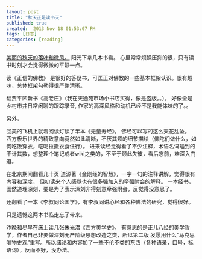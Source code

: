 ```yaml
---
layout: post
title: "秋天正是读书天"
published: true
created:  2013 Nov 18 01:53:07 PM
tags: [日志]
categories: [reading]
---
```


[美丽的秋天的落叶和微风。](
http://d.pcs.baidu.com/thumbnail/1e2fb556f1f2b816295c7a9ceaf3d9f7?fid=775252125-250528-996929977&time=1384803089&sign=FDTAER-DCb740ccc5511e5e8fedcff06b081203-sUsKwzm7Q2wPDNMNJ6MoYuVrkjo%3D&rt=sh&expires=8h&sharesign=unknown&r=125505118&size=c710_u500&quality=100)
阳光下拿几本书看。
心里常常烦躁压抑的很，只有读书时刻才会觉得微微的平静一点。

读《正信的佛教》 是很好的答疑书，可匡正对佛教的一些基本框架认识。很有趣味，总体框架勾勒得很严整清晰。

翻贾平凹新书《高老庄》（我在天通苑市场小书店买得，像是盗版。。），
好像全是乡村市井日常闲聊的跟踪录音, 作家的高深风格和动机已经不是我能体味的了。。

另外，

回美的飞机上就着阅读灯读了半本《无量寿经》，
佛经可以写的这么天花乱坠。
西方极乐世界的精致意向竟然如此清晰，不厌其烦的细节描绘（佛陀们做什么，如何吃饭穿衣，吃喝拉撒衣食住行）。
进来读经觉得看了不少注释，术语名词碰到的不计其数，想整理个笔记或者wiki之类的，不至于顾此失彼，看后忘前，难深入门道。

在北京期间翻看几十页 道源著《金刚经的智慧》，一字一句的注释讲解，觉得很有内容和深度，
但初读来个人感觉也有很多强加入的牵强附会的解释。
一本经书，固然道理深刻，要是为了表示深刻非得刻意牵强附会，反觉得没意思了。

还翻看了一本《李叔同论国学》，有李叔同讲心经和各种佛法的研究，觉得很好。

只是遗憾这两本书临走忘了带来。

昨晚和尽早在床上读几张朱光潜《西方美学史》，
有意思的是正儿八经的美学哲学，作者自己非要做深刻无产阶级思想改造之类，所以第二版
发愿用什么“马克思唯物史观”重写。所以绪论和内容加了一些不伦不类的东西（各种语录，口号，标语词），反而不好，没办法。


